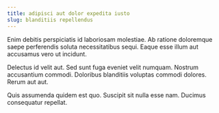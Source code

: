 ```yaml
---
title: adipisci aut dolor expedita iusto
slug: blanditiis repellendus
---
```


Enim debitis perspiciatis id laboriosam molestiae. Ab ratione doloremque saepe perferendis soluta necessitatibus sequi. Eaque esse illum aut accusamus vero ut incidunt.

Delectus id velit aut. Sed sunt fuga eveniet velit numquam. Nostrum accusantium commodi. Doloribus blanditiis voluptas commodi dolores. Rerum aut aut.

Quis assumenda quidem est quo. Suscipit sit nulla esse nam. Ducimus consequatur repellat.
